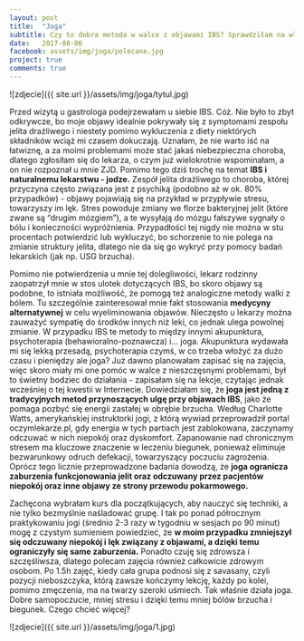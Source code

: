 ```yaml
---
layout: post
title:  "Joga"
subtitle: Czy to dobra metoda w walce z objawami IBS? Sprawdziłam na własnej skórze.
date:   2017-08-06
facebook: assets/img/joga/polecane.jpg
project: true
comments: true
---
```


![zdjecie]({{ site.url }}/assets/img/joga/tytul.jpg)

Przed wizytą u gastrologa podejrzewałam u siebie IBS. Cóż. Nie było to zbyt odkrywcze, bo moje objawy idealnie pokrywały się z symptomami zespołu jelita drażliwego i niestety pomimo wykluczenia z diety niektórych składników wciąż mi czasem dokuczają. Uznałam, że nie warto iść na łatwiznę, a za moimi problemami może stać jakaś niebezpieczna choroba, dlatego zgłosiłam się do lekarza, o czym już wielokrotnie wspominałam, a on nie rozpoznał u mnie ZJD. Pomimo tego dziś trochę na temat **IBS i naturalnemu lekarstwu - jodze.**
Zespół jelita drażliwego to choroba, której przyczyna często związana jest z psychiką (podobno aż w ok. 80% przypadków) - objawy pojawiają się na przykład w przypływie stresu, towarzyszy im lęk. Stres powoduje zmiany we florze bakteryjnej jelit (które zwane są “drugim mózgiem”), a te wysyłają do mózgu fałszywe sygnały o bólu i konieczności wypróżnienia. Przypadłości tej nigdy nie można w stu procentach potwierdzić lub wykluczyć, bo schorzenie to nie polega na zmianie struktury jelita, dlatego nie da się go wykryć przy pomocy badań lekarskich (jak np. USG brzucha). 

Pomimo nie potwierdzenia u mnie tej dolegliwości, lekarz rodzinny zaopatrzył mnie w stos ulotek dotyczących IBS, bo skoro objawy są podobne, to istniała możliwość, że pomogą też analogiczne metody walki z bólem. Tu szczególnie zainteresował mnie fakt stosowania **medycyny alternatywnej** w celu wyeliminowania objawów. Nieczęsto u lekarzy można zauważyć sympatię do środków innych niż leki, co jednak ulega powolnej zmianie. W przypadku IBS te metody to między innymi akupunktura, psychoterapia (behawioralno-poznawcza) i… joga. Akupunktura wydawała mi się lekką przesadą, psychoterapia czymś, w co trzeba włożyć za dużo czasu i pieniędzy ale joga? Już dawno planowałam zapisać się na zajęcia, więc skoro miały mi one pomóc w walce z nieszczęsnymi problemami, był to świetny bodziec do działania - zapisałam się na lekcje, czytając jednak wcześniej o tej kwestii w Internecie. Dowiedziałam się, że **joga jest jedną z tradycyjnych metod przynoszących ulgę przy objawach IBS**, jako że pomaga pozbyć się energii zastałej w obrębie brzucha. Według Charlotte Watts, amerykańskiej instruktorki jogi, z którą wywiad przeprowadził portal oczymlekarze.pl, gdy energia w tych partiach jest zablokowana, zaczynamy odczuwać w nich niepokój oraz dyskomfort. Zapanowanie nad chronicznym stresem ma kluczowe znaczenie w leczeniu biegunek, ponieważ eliminuje bezwarunkowy odruch defekacji, towarzyszący poczuciu zagrożenia. Oprócz tego licznie przeprowadzone badania dowodzą, że **joga ogranicza zaburzenia funkcjonowania jelit oraz odczuwany przez pacjentów niepokój oraz inne objawy ze strony przewodu pokarmowego.**

Zachęcona wybrałam kurs dla początkujących, aby nauczyć się techniki, a nie tylko bezmyślnie naśladować grupę. I tak po ponad półrocznym praktykowaniu jogi (średnio 2-3 razy w tygodniu w sesjach po 90 minut) mogę z czystym sumieniem powiedzieć, że **w moim przypadku zmniejszył się odczuwany niepokój i lęk związany z objawami, a dzięki temu ograniczyły się same zaburzenia.** Ponadto czuję się zdrowsza i szczęśliwsza, dlatego polecam zajęcia również całkowicie zdrowym osobom. Po 1.5h zajęć, kiedy cała grupa podnosi się z savasany, czyli pozycji nieboszczyka, którą zawsze kończymy lekcję, każdy po kolei, pomimo zmęczenia, ma na twarzy szeroki uśmiech. Tak właśnie działa joga. Dobre samopoczucie, mniej stresu i dzięki temu mniej bólów brzucha i biegunek. Czego chcieć więcej?

![zdjecie]({{ site.url }}/assets/img/joga/1.jpg)